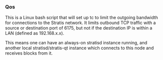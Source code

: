 ### Qos ###

This is a Linux bash script that will set up tc to limit the outgoing bandwidth for connections to the Stratis network. It limits outbound TCP traffic with a source or destination port of 6175, but not if the destination IP is within a LAN (defined as 192.168.x.x).

This means one can have an always-on stratisd instance running, and another local stratisd/stratis-qt instance which connects to this node and receives blocks from it.
